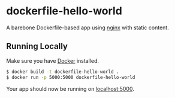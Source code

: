 # dockerfile-hello-world

A barebone Dockerfile-based app using [nginx](https://nginx.org/) with static content.

## Running Locally

Make sure you have [Docker](https://www.docker.com/) installed.

```sh
$ docker build -t dockerfile-hello-world .
$ docker run -p 5000:5000 dockerfile-hello-world
```

Your app should now be running on [localhost:5000](http://localhost:5000/).
